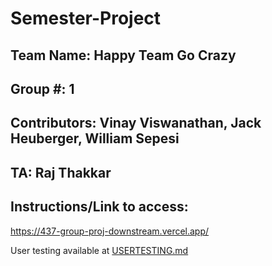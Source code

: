 # Semester-Project

## Team Name: Happy Team Go Crazy

## Group #: 1

## Contributors: Vinay Viswanathan, Jack Heuberger, William Sepesi

## TA: Raj Thakkar

## Instructions/Link to access: 

https://437-group-proj-downstream.vercel.app/

User testing available at [USERTESTING.md](USERTESTING.md)
